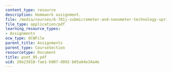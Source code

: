 ```yaml
---
content_type: resource
description: Homework assignment.
file: /media/courses/6-781j-submicrometer-and-nanometer-technology-spring-2006/20e23910fae1b907d092b05a84e34a4e_pset_05.pdf
file_type: application/pdf
learning_resource_types:
- Assignments
ocw_type: OCWFile
parent_title: Assignments
parent_type: CourseSection
resourcetype: Document
title: pset_05.pdf
uid: 20e23910-fae1-b907-d092-b05a84e34a4e
---
```

